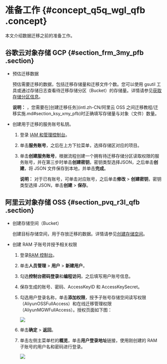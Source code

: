 # 准备工作 {#concept_q5q_wgl_qfb .concept}

本文介绍数据迁移之前的准备工作。

## 谷歌云对象存储 GCP {#section_frm_3my_pfb .section}

-   预估迁移数据

    预估需要迁移的数据，包括迁移存储量和迁移文件个数。您可以使用 gsutil 工具或通过存储日志查看待迁移存储分区（Bucket）的存储量。详情请参见[获取存储分区信息](https://cloud.google.com/storage/docs/getting-bucket-information?hl=zh-cn)。

    **说明：** ，您需要在[创建迁移任务](intl.zh-CN/阿里云 OSS 之间迁移教程/迁移实施.md#section_ksy_xmy_pfb)时正确填写存储量与对象（文件）数量。

-   创建用于迁移的服务账号私钥。

    1.  登录 [IAM 和管理控制台](https://console.cloud.google.com/iam-admin)。
    2.  单击**服务账号**，之后在上方下拉菜单，选择存储区对应的项目。
    3.  单击**创建服务账号**，根据流程创建一个拥有待迁移存储分区读取权限的服务账号，并在第三步时单击**创建密钥**，密钥类型选择JSON，之后单击**创建**，将 JSON 文件保存到本地，并单击**完成**。

        **说明：** 对于已有账号，可单击对应账号，之后单击**修改** \> **创建密钥**，密钥类型选择 JSON，单击**创建** \> **保存**。


## 阿里云对象存储 OSS {#section_pvq_r3l_qfb .section}

-   创建存储空间（Bucket）

    创建目标存储空间，用于存放迁移的数据。详情请参见[创建存储空间](../../../../intl.zh-CN/快速入门/创建存储空间.md#)。

-   创建 RAM 子账号并授予相关权限
    1.  登录[RAM 控制台](https://ram.console.aliyun.com)。
    2.  单击**人员管理** \> **用户** \> **新建用户**。
    3.  勾选**控制台密码登录**和**编程访问**，之后填写用户账号信息。
    4.  保存生成的账号、密码、AccessKeyID 和 AccessKeySecret。
    5.  勾选用户登录名称，单击**添加权限**，授予子账号存储空间读写权限（AliyunOSSFullAccess）和在线迁移管理权限（AliyunMGWFullAccess）。授权页面如下图：

        ![](http://static-aliyun-doc.oss-cn-hangzhou.aliyuncs.com/assets/img/40745/155730556621235_zh-CN.png)

    6.  单击**确定** \> **返回**。
    7.  单击左侧主菜单栏的**概览**，单击**用户登录地址**链接，使用刚创建的 RAM 子账号的用户名和密码进行登录。

        ![](http://static-aliyun-doc.oss-cn-hangzhou.aliyuncs.com/assets/img/40745/155730556634662_zh-CN.png)


